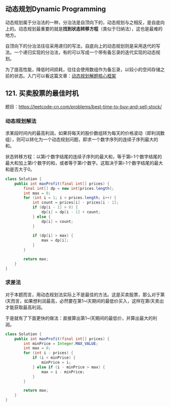 <!--
date: 2021-10-26T08:34:12+08:00
lastmod: 2021-10-30T08:34:12+08:00
-->
## 动态规划Dynamic Programming

动态规划属于分治法的一种，分治法是自顶向下的，动态规划与之相反，是自底向上的。动态规划最重要的就是**找到状态转移方程**（类似于归纳法），这也是最难的地方。

自顶向下的分治法往往采用递归的写法，自底向上的动态规划则是采用迭代的写法。一个递归实现的分治法，有的可以写成一个带有备忘录的迭代实现的动态规划。

为了提高性能，降低时间损耗，往往会使用数组作为备忘录，以较小的空间存储之前的状态。入门可以看这篇文章：[动态规划解题核心框架](https://labuladong.gitee.io/algo/3/21/61/)

## 121. 买卖股票的最佳时机

题目：https://leetcode-cn.com/problems/best-time-to-buy-and-sell-stock/

### 动态规划解法

求某段时间内的最高利润，如果将每天的股价数组转为每天的价格波动（即利润数组），则可以转化为一个动态规划问题，即求一个数字序列的连续子序列最大的和。

状态转移方程：以第i个数字结尾的连续子序列的最大和，等于第i-1个数字结尾的最大和加上第i个数字的和，或者等于第i个数字。这取决于第i-1个数字结尾的最大和是否大于0。

```java
class Solution {
    public int maxProfit(final int[] prices) {
        final int[] dp = new int[prices.length];
        int max = 0;
        for (int i = 1; i < prices.length; i++) {
            int count = prices[i] - prices[i - 1];
            if (dp[i - 1] > 0) {
                dp[i] = dp[i - 1] + count;
            } else {
                dp[i] = count;
            }
            
            if (dp[i] > max) {
                max = dp[i];
            }
        }

        return max;
    }
}
```

### 求差法

对于本题而言，用动态规划法实际上不是最佳的方法。这是买卖股票，那么对于第i天而言，如果想利润最高，必然要在第1~i天期间的最低价买入，这样在第i天卖出才能获取最高利润。

于是就有了下面更快的做法：直接算出第1~i天期间的最低价，并算出最大的利润。

```java
class Solution {
    public int maxProfit(final int[] prices) {
        int minPrice = Integer.MAX_VALUE;
        int max = 0;
        for (int i : prices) {
            if (i < minPrice) {
                minPrice = i;
            } else if (i - minPrice > max) {
                max = i - minPrice;
            }
        }

        return max;
    }
}
```